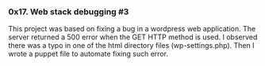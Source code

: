 ### 0x17. Web stack debugging #3
This project was based on fixing a bug in a wordpress web application. The server
returned a 500 error when the GET HTTP method is used. I observed there was a typo
in one of the html directory files (wp-settings.php). Then I wrote a puppet file to
automate fixing such error.
